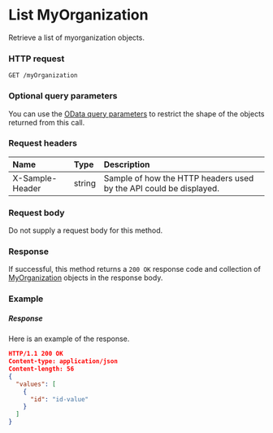 # List MyOrganization

Retrieve a list of myorganization objects.
### HTTP request
```http
GET /myOrganization
```
### Optional query parameters
You can use the [OData query parameters](odata-optional-query-parameters.md) to restrict the shape of the objects returned from this call.
### Request headers
| Name       | Type | Description|
|:-----------|:------|:----------|
| X-Sample-Header  | string  | Sample of how the HTTP headers used by the API could be displayed.|

### Request body
Do not supply a request body for this method.
### Response
If successful, this method returns a `200 OK` response code and collection of [MyOrganization](../resources/myorganization.md) objects in the response body.
### Example
##### Response
Here is an example of the response.
```json
HTTP/1.1 200 OK
Content-type: application/json
Content-length: 56
{
  "values": [
    {
      "id": "id-value"
    }
  ]
}
```

<!-- uuid: b003d124-9798-4e9f-a059-e157f8d68fe0
2015-10-12 23:35:01 UTC -->